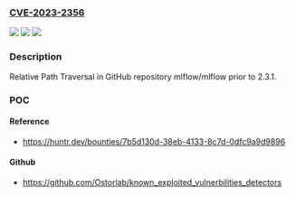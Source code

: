 ### [CVE-2023-2356](https://cve.mitre.org/cgi-bin/cvename.cgi?name=CVE-2023-2356)
![](https://img.shields.io/static/v1?label=Product&message=mlflow%2Fmlflow&color=blue)
![](https://img.shields.io/static/v1?label=Version&message=%3C%202.3.1%20&color=brighgreen)
![](https://img.shields.io/static/v1?label=Vulnerability&message=CWE-23%20Relative%20Path%20Traversal&color=brighgreen)

### Description

Relative Path Traversal in GitHub repository mlflow/mlflow prior to 2.3.1.

### POC

#### Reference
- https://huntr.dev/bounties/7b5d130d-38eb-4133-8c7d-0dfc9a9d9896

#### Github
- https://github.com/Ostorlab/known_exploited_vulnerbilities_detectors

